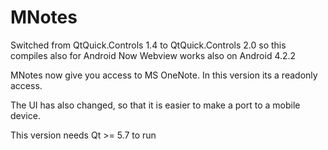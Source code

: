 # MNotes

Switched from QtQuick.Controls 1.4 to QtQuick.Controls 2.0 so this compiles also for Android
Now Webview works also on Android 4.2.2

MNotes now give you access to MS OneNote.
In this version its a readonly access.


The UI has also changed, so that it is easier to make a port to a mobile device.

This version needs Qt >= 5.7 to run

 

